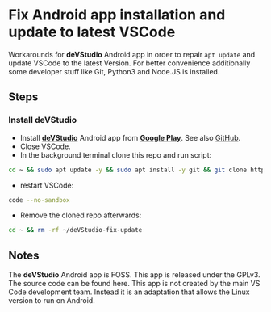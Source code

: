 
# Fix Android app installation and update to latest VSCode

Workarounds for __deVStudio__ Android app in order to repair ```apt update``` and update VSCode to the latest Version.
For better convenience additionally some developer stuff like Git, Python3 and Node.JS is installed.

## Steps

### Install deVStudio

 - Install [__deVStudio__](https://play.google.com/store/apps/details?id=tech.ula.devstudio) Android app from [__Google Play__](https://play.google.com).
   See also [GitHub](https://github.com/CypherpunkArmory/deVStudio).
 - Close VSCode.
 - In the background terminal clone this repo and run script:
```bash
cd ~ && sudo apt update -y && sudo apt install -y git && git clone https://github.com/brian200508/deVStudio-fix-update.git && cd ~/deVStudio-fix-update && chmod +x fix-install.sh && ./fix-install.sh
```

 - restart VSCode:
```bash
code --no-sandbox
```

 - Remove the cloned repo afterwards:
```bash
cd ~ && rm -rf ~/deVStudio-fix-update
```



## Notes

The __deVStudio__ Android app is FOSS.
This app is released under the GPLv3.  The source code can be found here.
This app is not created by the main VS Code development team.  Instead it is an adaptation that allows the Linux version to run on Android.
